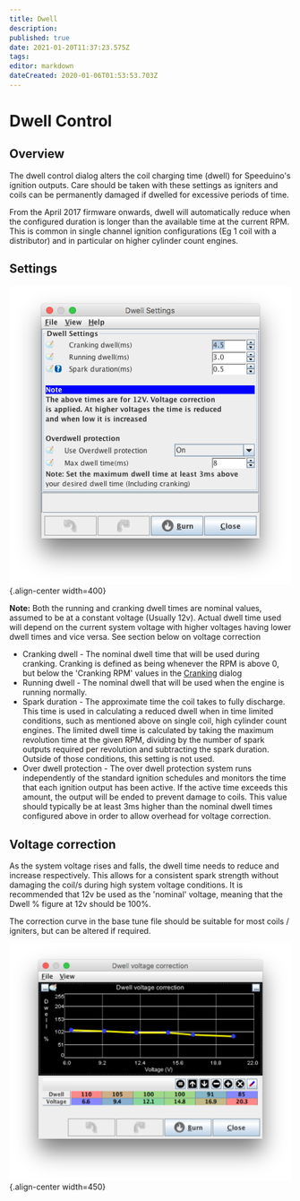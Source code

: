 ```yaml
---
title: Dwell
description: 
published: true
date: 2021-01-20T11:37:23.575Z
tags: 
editor: markdown
dateCreated: 2020-01-06T01:53:53.703Z
---
```


# Dwell Control
## Overview
The dwell control dialog alters the coil charging time (dwell) for Speeduino's ignition outputs. Care should be taken with these settings as igniters and coils can be permanently damaged if dwelled for excessive periods of time.

From the April 2017 firmware onwards, dwell will automatically reduce when the configured duration is longer than the available time at the current RPM. This is common in single channel ignition configurations (Eg 1 coil with a distributor) and in particular on higher cylinder count engines.

## Settings
![dwell.png](/img/ignition/dwell.png){.align-center width=400}

**Note:** Both the running and cranking dwell times are nominal values, assumed to be at a constant voltage (Usually 12v). Actual dwell time used will depend on the current system voltage with higher voltages having lower dwell times and vice versa. See section below on voltage correction

- Cranking dwell - The nominal dwell time that will be used during cranking. Cranking is defined as being whenever the RPM is above 0, but below the 'Cranking RPM' values in the [Cranking](/en/configuration/Cranking "wikilink") dialog
- Running dwell - The nominal dwell that will be used when the engine is running normally.
- Spark duration - The approximate time the coil takes to fully discharge. This time is used in calculating a reduced dwell when in time limited conditions, such as mentioned above on single coil, high cylinder count engines. The limited dwell time is calculated by taking the maximum revolution time at the given RPM, dividing by the number of spark outputs required per revolution and subtracting the spark duration. Outside of those conditions, this setting is not used.
- Over dwell protection - The over dwell protection system runs independently of the standard ignition schedules and monitors the time that each ignition output has been active. If the active time exceeds this amount, the output will be ended to prevent damage to coils. This value should typically be at least 3ms higher than the nominal dwell times configured above in order to allow overhead for voltage correction.

## Voltage correction
As the system voltage rises and falls, the dwell time needs to reduce and increase respectively. This allows for a consistent spark strength without damaging the coil/s during high system voltage conditions. It is recommended that 12v be used as the 'nominal' voltage, meaning that the Dwell % figure at 12v should be 100%.

The correction curve in the base tune file should be suitable for most coils / igniters, but can be altered if required.

![dwell_correction.png](/img/ignition/dwell_correction.png){.align-center width=450}
